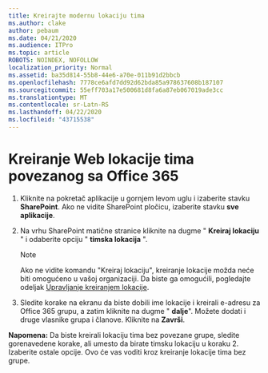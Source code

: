 ```yaml
---
title: Kreirajte modernu lokaciju tima
ms.author: clake
author: pebaum
ms.date: 04/21/2020
ms.audience: ITPro
ms.topic: article
ROBOTS: NOINDEX, NOFOLLOW
localization_priority: Normal
ms.assetid: ba35d814-55b8-44e6-a70e-011b91d2bbcb
ms.openlocfilehash: 7778ce6afd7dd92d62bda85a978637608b187107
ms.sourcegitcommit: 55eff703a17e500681d8fa6a87eb067019ade3cc
ms.translationtype: MT
ms.contentlocale: sr-Latn-RS
ms.lasthandoff: 04/22/2020
ms.locfileid: "43715538"
---
```

# <a name="create-an-office-365-group-connected-team-site"></a>Kreiranje Web lokacije tima povezanog sa Office 365

1. Kliknite na pokretač aplikacije u gornjem levom uglu i izaberite stavku **SharePoint**. Ako ne vidite SharePoint pločicu, izaberite stavku **sve aplikacije**.
    
2. Na vrhu SharePoint matične stranice kliknite na dugme " **Kreiraj lokaciju** " i odaberite opciju " **timska lokacija** ". 
    
    > [!NOTE]
    > Ako ne vidite komandu "Kreiraj lokaciju", kreiranje lokacije možda neće biti omogućeno u vašoj organizaciji. Da biste ga omogućili, pogledajte odeljak [Upravljanje kreiranjem lokacije](https://go.microsoft.com/fwlink/?linkid=2009644). 
  
3. Sledite korake na ekranu da biste dobili ime lokacije i kreirali e-adresu za Office 365 grupu, a zatim kliknite na dugme " **dalje**". Možete dodati i druge vlasnike grupa i članove. Kliknite na **Završi**.
  
 **Napomena:** Da biste kreirali lokaciju tima bez povezane grupe, sledite gorenavedene korake, ali umesto da birate timsku lokaciju u koraku 2. Izaberite ostale opcije. Ovo će vas voditi kroz kreiranje lokacije tima bez grupe. 
    

